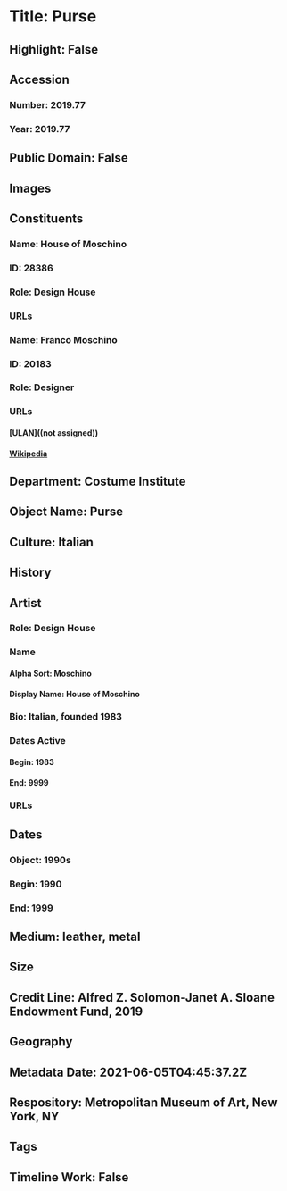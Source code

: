 # Title: Purse
## Highlight: False
## Accession
### Number: 2019.77
### Year: 2019.77
## Public Domain: False
## Images
## Constituents
### Name: House of Moschino
### ID: 28386
### Role: Design House
### URLs
### Name: Franco Moschino
### ID: 20183
### Role: Designer
### URLs
#### [ULAN]((not assigned))
#### [Wikipedia](https://www.wikidata.org/wiki/Q563597)
## Department: Costume Institute
## Object Name: Purse
## Culture: Italian
## History
## Artist
### Role: Design House
### Name
#### Alpha Sort: Moschino
#### Display Name: House of Moschino
### Bio: Italian, founded 1983
### Dates Active
#### Begin: 1983
#### End: 9999
### URLs
## Dates
### Object: 1990s
### Begin: 1990
### End: 1999
## Medium: leather, metal
## Size
## Credit Line: Alfred Z. Solomon-Janet A. Sloane Endowment Fund, 2019
## Geography
## Metadata Date: 2021-06-05T04:45:37.2Z
## Respository: Metropolitan Museum of Art, New York, NY
## Tags
## Timeline Work: False
